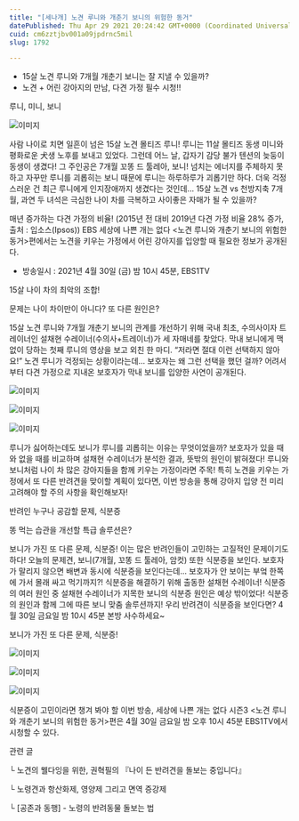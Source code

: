```yaml
---
title: "[세나개] 노견 루니와 개춘기 보니의 위험한 동거"
datePublished: Thu Apr 29 2021 20:24:42 GMT+0000 (Coordinated Universal Time)
cuid: cm6zztjbv001a09jpdrnc5mil
slug: 1792

---
```



- 15살 노견 루니와 7개월 개춘기 보니는 잘 지낼 수 있을까?
- 노견 + 어린 강아지의 만남, 다견 가정 필수 시청!!

루니, 미니, 보니

![이미지](https://cdn.hashnode.com/res/hashnode/image/upload/v1739248771903/2096a73d-483d-430c-b256-5f5da1d1d565.jpeg)

사람 나이로 치면 일흔이 넘은 15살 노견 몰티즈 루니! 루니는 11살 몰티즈 동생 미니와 평화로운 犬생 노후를 보내고 있었다. 그런데 어느 날, 갑자기 감당 불가 텐션의 늦둥이 동생이 생겼다! 그 주인공은 7개월 꼬똥 드 툴레아, 보니! 넘치는 에너지를 주체하지 못하고 자꾸만 루니를 괴롭히는 보니 때문에 루니는 하루하루가 괴롭기만 하다. 더욱 걱정스러운 건 최근 루니에게 인지장애까지 생겼다는 것인데... 15살 노견 vs 천방지축 7개월, 과연 두 녀석은 극심한 나이 차를 극복하고 사이좋은 자매가 될 수 있을까?

매년 증가하는 다견 가정의 비율! (2015년 전 대비 2019년 다견 가정 비율 28% 증가, 출처 : 입소스(Ipsos)) EBS 세상에 나쁜 개는 없다 <노견 루니와 개춘기 보니의 위험한 동거>편에서는 노견을 키우는 가정에서 어린 강아지를 입양할 때 필요한 정보가 공개된다.

* 방송일시 : 2021년 4월 30일 (금) 밤 10시 45분, EBS1TV

15살 나이 차의 최악의 조합!

문제는 나이 차이만이 아니다? 또 다른 원인은?

15살 노견 루니와 7개월 개춘기 보니의 관계를 개선하기 위해 국내 최초, 수의사이자 트레이너인 설채현 수레이너(수의사+트레이너)가 세 자매네를 찾았다. 막내 보니에게 맥없이 당하는 첫째 루니의 영상을 보고 외친 한 마디. “저라면 절대 이런 선택하지 않아요!” 노견 루니가 걱정되는 상황이라는데... 보호자는 왜 그런 선택을 했던 걸까? 어려서부터 다견 가정으로 지내온 보호자가 막내 보니를 입양한 사연이 공개된다.

![이미지](https://cdn.hashnode.com/res/hashnode/image/upload/v1739248773718/0a5647ef-c4cb-434f-aa43-e122e4a4e426.jpeg)

![이미지](https://cdn.hashnode.com/res/hashnode/image/upload/v1739248775462/2b0a9dad-5f9f-4e0d-942b-0c0586f75bea.jpeg)

![이미지](https://cdn.hashnode.com/res/hashnode/image/upload/v1739248777563/67c369d8-0437-4649-ae87-35b64227e690.jpeg)

루니가 싫어하는데도 보니가 루니를 괴롭히는 이유는 무엇이었을까? 보호자가 있을 때와 없을 때를 비교하며 설채현 수레이너가 분석한 결과, 뜻밖의 원인이 밝혀졌다! 루니와 보니처럼 나이 차 많은 강아지들을 함께 키우는 가정이라면 주목! 특히 노견을 키우는 가정에서 또 다른 반려견을 맞이할 계획이 있다면, 이번 방송을 통해 강아지 입양 전 미리 고려해야 할 주의 사항을 확인해보자!

반려인 누구나 공감할 문제, 식분증

똥 먹는 습관을 개선할 특급 솔루션은?

보니가 가진 또 다른 문제, 식분증! 이는 많은 반려인들이 고민하는 고질적인 문제이기도 하다! 오늘의 문제견, 보니(7개월, 꼬똥 드 툴레아, 암컷) 또한 식분증을 보인다. 보호자가 말리지 않으면 배변과 동시에 식분증을 보인다는데... 보호자가 안 보이는 부엌 한쪽에 가서 몰래 싸고 먹기까지?! 식분증을 해결하기 위해 출동한 설채현 수레이너! 식분증의 여러 원인 중 설채현 수레이너가 지목한 보니의 식분증 원인은 예상 밖이었다! 식분증의 원인과 함께 그에 따른 보니 맞춤 솔루션까지! 우리 반려견이 식분증을 보인다면? 4월 30일 금요일 밤 10시 45분 본방 사수하세요~

보니가 가진 또 다른 문제, 식분증!

![이미지](https://cdn.hashnode.com/res/hashnode/image/upload/v1739248779717/c7163887-5288-4360-ab30-4ac7e95d5779.jpeg)

![이미지](https://cdn.hashnode.com/res/hashnode/image/upload/v1739248781646/2242057a-4158-4e08-a0e3-b9df63acf91c.jpeg)

![이미지](https://cdn.hashnode.com/res/hashnode/image/upload/v1739248783450/41b6d9c6-cd22-4395-8508-05c41312ff0e.jpeg)

식분증이 고민이라면 챙겨 봐야 할 이번 방송, 세상에 나쁜 개는 없다 시즌3 <노견 루니와 개춘기 보니의 위험한 동거>편은 4월 30일 금요일 밤 오후 10시 45분 EBS1TV에서 시청할 수 있다.

관련 글

└ 노견의 웰다잉을 위한, 권혁필의 『나이 든 반려견을 돌보는 중입니다』

└ 노령견과 항산화제, 영양제 그리고 면역 증강제

└ [공존과 동행] - 노령의 반려동물 돌보는 법